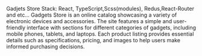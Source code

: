 Gadjets Store Stack: React, TypeScript,Scss(modules), Redus,React-Router and etc... Gadgets Store is an online catalog showcasing a variety of electronic devices and accessories. The site features a simple and user-friendly interface with sections for different categories of gadgets, including mobile phones, tablets, and laptops. Each product listing provides essential details such as specifications, pricing, and images to help users make informed purchasing decisions.
